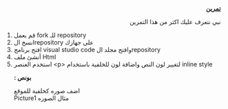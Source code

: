 <p dir="rtl">
<strong><a href="https://github.com/kuwaitcodes/web-hw-4">تمرين </a></strong></p>

</p>
<p>
<p dir="rtl">
نبي نتعرف عليك اكثر من هذا التمرين</p>

</p>
<ol>

<li>
قم بعمل fork للـ repository

<li>انسخ الrepository على جهازك

<li>افتح برنامج visual studio code وافتح مجلد الrepository

<li>أنشئ ملف Html

<li>استخدم العنصر &lt;p> لتغيير لون النص واضافة لون للخلفية باستخدام inline style
<p>
<p dir="rtl">
</p>

</p>
<p>
<p dir="rtl">
<strong>بونص :</strong></p>

</p>
<p>
<p dir="rtl">
اضف صوره كخلفية للموقع<br> مثال الصوره Picture1</p>

</p>
